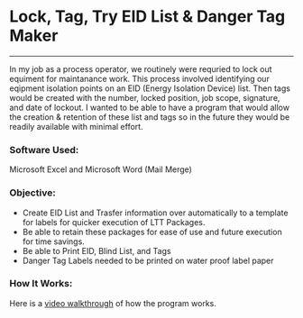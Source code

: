 # Lock, Tag, Try EID List & Danger Tag Maker
----
In my job as a process operator, we routinely were requried to lock out equiment for maintanance work. This process involved identifying our eqipment isolation points on an EID (Energy Isolation Device) list. Then tags would be created with the number, locked position, job scope, signature, and date of lockout. I wanted to be able to have a program that would allow the creation & retention of these list and tags so in the future they would be readily available with minimal effort. 

### Software Used:
Microsoft Excel and Microsoft Word (Mail Merge)

### Objective:
- Create EID List and Trasfer information over automatically to a template for labels for quicker execution of LTT Packages.
- Be able to retain these packages for ease of use and future execution for time savings. 
- Be able to Print EID, Blind List, and Tags
- Danger Tag Labels needed to be printed on water proof label paper

### How It Works:
Here is a [video walkthrough](https://github.com/adamrhans/LTT_Label_Maker/blob/main/LTT_Label_Creator.mp4?raw=true) of how the program works. 
